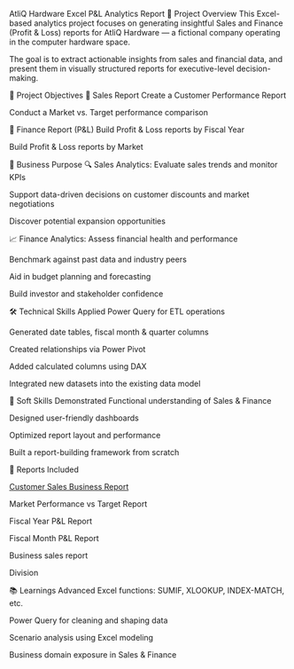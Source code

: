 AtliQ Hardware Excel P&L Analytics Report
🧠 Project Overview
This Excel-based analytics project focuses on generating insightful Sales and Finance (Profit & Loss) reports for AtliQ Hardware — a fictional company operating in the computer hardware space.

The goal is to extract actionable insights from sales and financial data, and present them in visually structured reports for executive-level decision-making.

🎯 Project Objectives
📌 Sales Report
Create a Customer Performance Report

Conduct a Market vs. Target performance comparison

📌 Finance Report (P&L)
Build Profit & Loss reports by Fiscal Year

Build Profit & Loss reports by Market

💼 Business Purpose
🔍 Sales Analytics:
Evaluate sales trends and monitor KPIs

Support data-driven decisions on customer discounts and market negotiations

Discover potential expansion opportunities

📈 Finance Analytics:
Assess financial health and performance

Benchmark against past data and industry peers

Aid in budget planning and forecasting

Build investor and stakeholder confidence

🛠️ Technical Skills Applied
Power Query for ETL operations

Generated date tables, fiscal month & quarter columns

Created relationships via Power Pivot

Added calculated columns using DAX

Integrated new datasets into the existing data model

🤝 Soft Skills Demonstrated
Functional understanding of Sales & Finance

Designed user-friendly dashboards

Optimized report layout and performance

Built a report-building framework from scratch

📂 Reports Included

[Customer Sales Business Report]([url](https://github.com/Tarun-decodesdata/Sales_Finance_Analytics_Excel_Report/blob/main/Business_sales_Report..pdf))

Market Performance vs Target Report

Fiscal Year P&L Report

Fiscal Month P&L Report

Business sales report

Division


📚 Learnings
Advanced Excel functions: SUMIF, XLOOKUP, INDEX-MATCH, etc.

Power Query for cleaning and shaping data

Scenario analysis using Excel modeling

Business domain exposure in Sales & Finance
